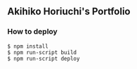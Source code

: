 ## Akihiko Horiuchi's Portfolio

### How to deploy

```
$ npm install
$ npm run-script build
$ npm run-script deploy
```
